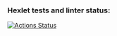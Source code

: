### Hexlet tests and linter status:
[![Actions Status](https://github.com/imr666/qa-engineer-project-85/workflows/hexlet-check/badge.svg)](https://github.com/imr666/qa-engineer-project-85/actions)